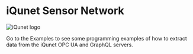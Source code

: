 # iQunet Sensor Network

![iQunet logo](https://user-images.githubusercontent.com/36883064/75975172-4f069600-5ed8-11ea-8b56-72ea6e945c92.jpg)


Go to the Examples to see some programming examples of how to extract data from the iQunet OPC UA and GraphQL servers.
